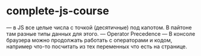 # complete-js-course

— в JS все целые числа с точкой (десятичные) под капотом. В пайтоне там разные типы данных для этого.
— Operator Precedence
— В консоле браузера можно продолжать работать с операторами и кодом, например что-то посчитать из тех переменных что есть на странице.
